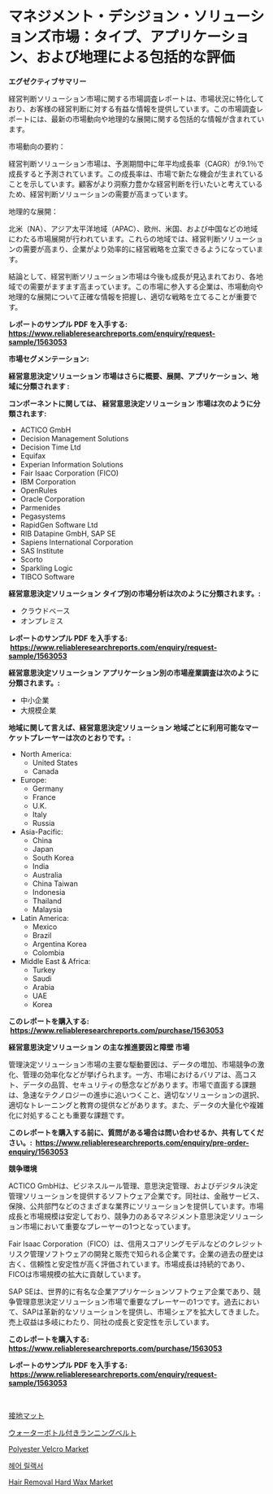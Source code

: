 <p><h1>マネジメント・デシジョン・ソリューションズ市場：タイプ、アプリケーション、および地理による包括的な評価</h1></p><p><strong>エグゼクティブサマリー</strong></p>
<p><p>経営判断ソリューション市場に関する市場調査レポートは、市場状況に特化しており、お客様の経営判断に対する有益な情報を提供しています。この市場調査レポートには、最新の市場動向や地理的な展開に関する包括的な情報が含まれています。</p><p>市場動向の要約：</p><p>経営判断ソリューション市場は、予測期間中に年平均成長率（CAGR）が9.1％で成長すると予測されています。この成長率は、市場で新たな機会が生まれていることを示しています。顧客がより洞察力豊かな経営判断を行いたいと考えているため、経営判断ソリューションの需要が高まっています。</p><p>地理的な展開：</p><p>北米（NA）、アジア太平洋地域（APAC）、欧州、米国、および中国などの地域にわたる市場展開が行われています。これらの地域では、経営判断ソリューションの需要が高まり、企業がより効率的に経営戦略を立案できるようになっています。</p><p>結論として、経営判断ソリューション市場は今後も成長が見込まれており、各地域での需要がますます高まっています。この市場に参入する企業は、市場動向や地理的な展開について正確な情報を把握し、適切な戦略を立てることが重要です。</p></p>
<p><strong>レポートのサンプル PDF を入手する: <a href="https://www.reliableresearchreports.com/enquiry/request-sample/1563053">https://www.reliableresearchreports.com/enquiry/request-sample/1563053</a></strong></p>
<p><strong>市場セグメンテーション:</strong></p>
<p><strong> 経営意思決定ソリューション 市場はさらに概要、展開、アプリケーション、地域に分類されます :</strong></p>
<p><strong>コンポーネントに関しては、 経営意思決定ソリューション 市場は次のように分類されます: &nbsp;</strong></p>
<p><ul><li>ACTICO GmbH</li><li>Decision Management Solutions</li><li>Decision Time Ltd</li><li>Equifax</li><li>Experian Information Solutions</li><li>Fair Isaac Corporation (FICO)</li><li>IBM Corporation</li><li>OpenRules</li><li>Oracle Corporation</li><li>Parmenides</li><li>Pegasystems</li><li>RapidGen Software Ltd</li><li>RIB Datapine GmbH, SAP SE</li><li>Sapiens International Corporation</li><li>SAS Institute</li><li>Scorto</li><li>Sparkling Logic</li><li>TIBCO Software</li></ul></p>
<p><strong> 経営意思決定ソリューション タイプ別の市場分析は次のように分類されます。:</strong></p>
<p><ul><li>クラウドベース</li><li>オンプレミス</li></ul></p>
<p><strong>レポートのサンプル PDF を入手する: &nbsp;<a href="https://www.reliableresearchreports.com/enquiry/request-sample/1563053">https://www.reliableresearchreports.com/enquiry/request-sample/1563053</a></strong></p>
<p><strong> 経営意思決定ソリューション アプリケーション別の市場産業調査は次のように分類されます。:</strong></p>
<p><ul><li>中小企業</li><li>大規模企業</li></ul></p>
<p><strong>地域に関して言えば、経営意思決定ソリューション 地域ごとに利用可能なマーケットプレーヤーは次のとおりです。:</strong></p>
<p><ul>
    <li>
        North America:
        <ul>
            <li>United States</li>
            <li>Canada</li>
        </ul>
    </li>
    <li>
        Europe:
        <ul>
            <li>Germany</li>
            <li>France</li>
            <li>U.K.</li>
            <li>Italy</li>
            <li>Russia</li>
        </ul>
    </li>
    <li>
        Asia-Pacific:
        <ul>
            <li>China</li>
            <li>Japan</li>
            <li>South Korea</li>
            <li>India</li>
            <li>Australia</li>
            <li>China Taiwan</li>
            <li>Indonesia</li>
            <li>Thailand</li>
            <li>Malaysia</li>
        </ul>
    </li>
    <li>
        Latin America:
        <ul>
            <li>Mexico</li>
            <li>Brazil</li>
            <li>Argentina Korea</li>
            <li>Colombia</li>
        </ul>
    </li>
    <li>
        Middle East & Africa:
        <ul>
            <li>Turkey</li>
            <li>Saudi</li>
            <li>Arabia</li>
            <li>UAE</li>
            <li>Korea</li>
        </ul>
    </li>
    </ul></p>
<p><strong>このレポートを購入する: &nbsp;<a href="https://www.reliableresearchreports.com/purchase/1563053">https://www.reliableresearchreports.com/purchase/1563053</a></strong></p>
<p><strong>経営意思決定ソリューション の主な推進要因と障壁 市場</strong></p>
<p><p>管理決定ソリューション市場の主要な駆動要因は、データの増加、市場競争の激化、管理の効率化などが挙げられます。一方、市場におけるバリアは、高コスト、データの品質、セキュリティの懸念などがあります。市場で直面する課題は、急速なテクノロジーの進歩に追いつくこと、適切なソリューションの選択、適切なトレーニングと教育の提供などがあります。また、データの大量化や複雑化に対処することも重要な課題です。</p></p>
<p><strong>このレポートを購入する前に、質問がある場合は問い合わせるか、共有してください。:&nbsp; <a href="https://www.reliableresearchreports.com/enquiry/pre-order-enquiry/1563053">https://www.reliableresearchreports.com/enquiry/pre-order-enquiry/1563053</a></strong></p>
<p><strong>競争環境</strong></p>
<p><p>ACTICO GmbHは、ビジネスルール管理、意思決定管理、およびデジタル決定管理ソリューションを提供するソフトウェア企業です。同社は、金融サービス、保険、公共部門などのさまざまな業界にソリューションを提供しています。市場成長と市場規模は安定しており、競争力のあるマネジメント意思決定ソリューション市場において重要なプレーヤーの1つとなっています。</p><p>Fair Isaac Corporation（FICO）は、信用スコアリングモデルなどのクレジットリスク管理ソフトウェアの開発と販売で知られる企業です。企業の過去の歴史は古く、信頼性と安定性が高く評価されています。市場成長は持続的であり、FICOは市場規模の拡大に貢献しています。</p><p>SAP SEは、世界的に有名な企業アプリケーションソフトウェア企業であり、競争管理意思決定ソリューション市場で重要なプレーヤーの1つです。過去において、SAPは革新的なソリューションを提供し、市場シェアを拡大してきました。売上収益は多岐にわたり、同社の成長と安定性を示しています。</p></p>
<p><strong>このレポートを購入する: &nbsp; <a href="https://www.reliableresearchreports.com/purchase/1563053">https://www.reliableresearchreports.com/purchase/1563053</a></strong></p>
<p><strong>レポートのサンプル PDF を入手する: &nbsp;<a href="https://www.reliableresearchreports.com/enquiry/request-sample/1563053">https://www.reliableresearchreports.com/enquiry/request-sample/1563053</a></strong><strong></strong></p>
<p>&nbsp;</p>
<p><p><a href="https://github.com/cnnriuez22368/Market-Research-Report-List-1/blob/main/39689005119.md">接地マット</a></p><p><a href="https://github.com/zekaoe592392/Market-Research-Report-List-1/blob/main/92436555118.md">ウォーターボトル付きランニングベルト</a></p><p><a href="https://github.com/RickHolmes3/Market-Research-Report-List-4/blob/main/polyester-velcro-market.md">Polyester Velcro Market</a></p><p><a href="https://github.com/vs10l4sfg5c/Market-Research-Report-List-1/blob/main/14861244692.md">헤어 릴랙서</a></p><p><a href="https://github.com/Krish2023na/Market-Research-Report-List-3/blob/main/hair-removal-hard-wax-market.md">Hair Removal Hard Wax Market</a></p></p>